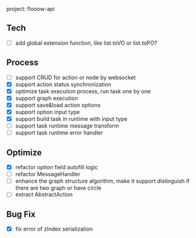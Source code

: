 project: flooow-api


## Tech
- [ ] add global extension function, like list.toVO or list.toPO?

## Process

- [ ] support CRUD for action or node by websocket
- [X] support action status synchronization
- [X] optimize task execution process, run task one by one
- [X] support graph execution
- [X] support save&load action options
- [X] support option input type
- [X] support build task in runtime with input type
- [ ] support task runtime message transform
- [ ] support task runtime error handler

## Optimize
- [X] refactor option field autofill logic
- [ ] refactor MessageHandler
- [ ] enhance the graph structure algorithm, make it support distinguish if there are two graph or have circle
- [ ] extract AbstractAction

## Bug Fix

- [X] fix error of zIndex serialization
